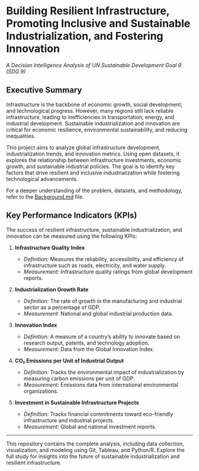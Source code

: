 # Building Resilient Infrastructure, Promoting Inclusive and Sustainable Industrialization, and Fostering Innovation  
*A Decision Intelligence Analysis of UN Sustainable Development Goal 9 (SDG 9)*  

## Executive Summary  

Infrastructure is the backbone of economic growth, social development, and technological progress. However, many regions still lack reliable infrastructure, leading to inefficiencies in transportation, energy, and industrial development. Sustainable industrialization and innovation are critical for economic resilience, environmental sustainability, and reducing inequalities.  

This project aims to analyze global infrastructure development, industrialization trends, and innovation metrics. Using open datasets, it explores the relationship between infrastructure investments, economic growth, and sustainable industrial policies. The goal is to identify key factors that drive resilient and inclusive industrialization while fostering technological advancements.  

For a deeper understanding of the problem, datasets, and methodology, refer to the [Background.md](Background.md) file.  

## Key Performance Indicators (KPIs)  

The success of resilient infrastructure, sustainable industrialization, and innovation can be measured using the following KPIs:

1. **Infrastructure Quality Index**  
   - *Definition:* Measures the reliability, accessibility, and efficiency of infrastructure such as roads, electricity, and water supply.  
   - *Measurement:* Infrastructure quality ratings from global development reports.  

2. **Industrialization Growth Rate**  
   - *Definition:* The rate of growth in the manufacturing and industrial sector as a percentage of GDP.  
   - *Measurement:* National and global industrial production data.  

3. **Innovation Index**  
   - *Definition:* A measure of a country’s ability to innovate based on research output, patents, and technology adoption.  
   - *Measurement:* Data from the Global Innovation Index.  

4. **CO₂ Emissions per Unit of Industrial Output**  
   - *Definition:* Tracks the environmental impact of industrialization by measuring carbon emissions per unit of GDP.  
   - *Measurement:* Emissions data from international environmental organizations.  

5. **Investment in Sustainable Infrastructure Projects**  
   - *Definition:* Tracks financial commitments toward eco-friendly infrastructure and industrial projects.  
   - *Measurement:* Global and national investment reports.  

---

This repository contains the complete analysis, including data collection, visualization, and modeling using Git, Tableau, and Python/R. Explore the full study for insights into the future of sustainable industrialization and resilient infrastructure.  
